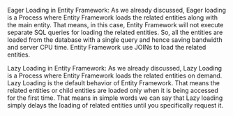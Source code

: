 Eager Loading in Entity Framework:
As we already discussed, Eager loading is a Process where Entity Framework loads the related entities along with the main entity. That means, in this case, Entity Framework will not execute separate SQL queries for loading the related entities. So, all the entities are loaded from the database with a single query and hence saving bandwidth and server CPU time. Entity Framework use JOINs to load the related entities.

Lazy Loading in Entity Framework:
As we already discussed, Lazy Loading is a Process where Entity Framework loads the related entities on demand. Lazy Loading is the default behavior of Entity Framework. That means the related entities or child entities are loaded only when it is being accessed for the first time. That means in simple words we can say that Lazy loading simply delays the loading of related entities until you specifically request it. 